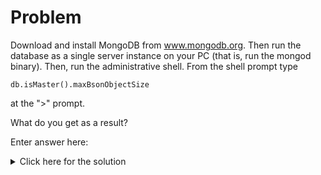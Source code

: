 # Problem
Download and install MongoDB from <a href="www.mongodb.org">www.mongodb.org</a>. Then run the database as a single server instance on your PC (that is, run the mongod binary). Then, run the administrative shell.
From the shell prompt type

    db.isMaster().maxBsonObjectSize

at the ">" prompt.

What do you get as a result?

Enter answer here:

<details>
  <summary>Click here for the solution</summary>
    <ul>
      <li>16777216</li>
	</ul>
</details>